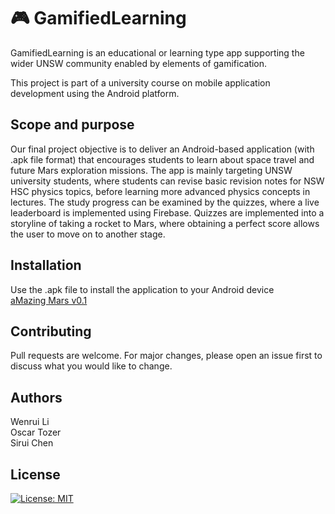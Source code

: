# 🎮 GamifiedLearning

GamifiedLearning is an educational or learning type app supporting the wider UNSW community enabled by elements of gamification.

This project is part of a university course on mobile application development using the Android platform.

## Scope and purpose 

Our final project objective is to deliver an Android-based application (with .apk file format) that encourages students to learn about space travel and future Mars exploration missions. The app is mainly targeting UNSW university students, where students can revise basic revision notes for NSW HSC physics topics, before learning more advanced physics concepts in lectures. The study progress can be examined by the quizzes, where a live leaderboard is implemented using Firebase. Quizzes are implemented into a storyline of taking a rocket to Mars, where obtaining a perfect score allows the user to move on to another stage.   

## Installation
Use the .apk file to install the application to your Android device<br />
[aMazing Mars v0.1](https://unsw-my.sharepoint.com/:u:/g/personal/z5260345_ad_unsw_edu_au/EdAgj3c2j9tFgZ2NnrOpVCwB5Q_b8lmUj7TTkdNaNcvT0A?e=JwVyRh)


## Contributing
Pull requests are welcome. For major changes, please open an issue first to discuss what you would like to change.

## Authors
Wenrui Li <br />
Oscar Tozer<br />
Sirui Chen 

## License 
[![License: MIT](https://img.shields.io/badge/License-MIT-yellow.svg)](https://opensource.org/licenses/MIT)
